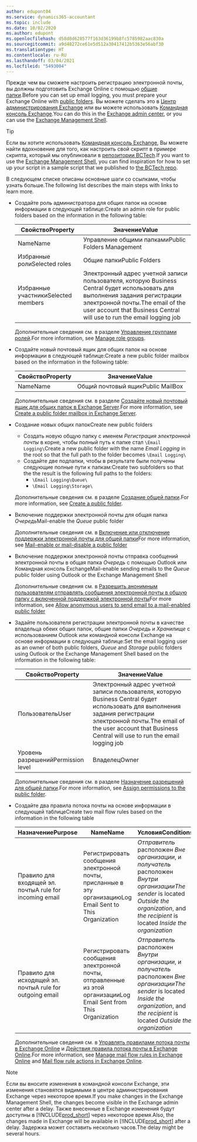 ```yaml
---
author: edupont04
ms.service: dynamics365-accountant
ms.topic: include
ms.date: 10/02/2020
ms.author: edupont
ms.openlocfilehash: d58d8d628577f163d36199b8fc5785982aac830a
ms.sourcegitcommit: a9d48272ce61e5d512a30417412b5363e56abf30
ms.translationtype: HT
ms.contentlocale: ru-RU
ms.lasthandoff: 03/04/2021
ms.locfileid: "5493004"
---
```

<span data-ttu-id="586e9-101">Прежде чем вы сможете настроить регистрацию электронной почты, вы должны подготовить Exchange Online с помощью [общие папки](/exchange/collaboration/public-folders/public-folders?view=exchserver-2019&preserve-view=true ).</span><span class="sxs-lookup"><span data-stu-id="586e9-101">Before you can set up email logging, you must prepare your Exchange Online with [public folders](/exchange/collaboration/public-folders/public-folders?view=exchserver-2019&preserve-view=true ).</span></span> <span data-ttu-id="586e9-102">Вы можете сделать это в [Центр администрирования Exchange](/Exchange/architecture/client-access/exchange-admin-center?view=exchserver-2019&preserve-view=true ) или вы можете использовать [Командная консоль Exchange](/powershell/exchange/exchange-management-shell?view=exchange-ps&preserve-view=true ).</span><span class="sxs-lookup"><span data-stu-id="586e9-102">You can do this in the [Exchange admin center](/Exchange/architecture/client-access/exchange-admin-center?view=exchserver-2019&preserve-view=true ), or you can use the [Exchange Management Shell](/powershell/exchange/exchange-management-shell?view=exchange-ps&preserve-view=true ).</span></span>  

> [!TIP]
> <span data-ttu-id="586e9-103">Если вы хотите использовать [Командная консоль Exchange](/powershell/exchange/exchange-management-shell?view=exchange-ps&preserve-view=true ), Вы можете найти вдохновение для того, как настроить свой скрипт в примере скрипта, который мы опубликовали в [репозитории BCTech](https://github.com/microsoft/BCTech/tree/master/samples/EmailLogging).</span><span class="sxs-lookup"><span data-stu-id="586e9-103">If you want to use the [Exchange Management Shell](/powershell/exchange/exchange-management-shell?view=exchange-ps&preserve-view=true ), you can find inspiration for how to set up your script in a sample script that we published to [the BCTech repo](https://github.com/microsoft/BCTech/tree/master/samples/EmailLogging).</span></span>

<span data-ttu-id="586e9-104">В следующем списке описаны основные шаги со ссылками, чтобы узнать больше.</span><span class="sxs-lookup"><span data-stu-id="586e9-104">The following list describes the main steps with links to learn more.</span></span>  

- <span data-ttu-id="586e9-105">Создайте роль администратора для общих папок на основе информации в следующей таблице:</span><span class="sxs-lookup"><span data-stu-id="586e9-105">Create an admin role for public folders based on the information in the following table:</span></span>

  |<span data-ttu-id="586e9-106">Свойство</span><span class="sxs-lookup"><span data-stu-id="586e9-106">Property</span></span>        |<span data-ttu-id="586e9-107">Значение</span><span class="sxs-lookup"><span data-stu-id="586e9-107">Value</span></span>                     |
  |----------------|--------------------------|
  |<span data-ttu-id="586e9-108">Name</span><span class="sxs-lookup"><span data-stu-id="586e9-108">Name</span></span>            |<span data-ttu-id="586e9-109">Управление общими папками</span><span class="sxs-lookup"><span data-stu-id="586e9-109">Public Folders Management</span></span> |
  |<span data-ttu-id="586e9-110">Избранные роли</span><span class="sxs-lookup"><span data-stu-id="586e9-110">Selected roles</span></span>  |<span data-ttu-id="586e9-111">Общие папки</span><span class="sxs-lookup"><span data-stu-id="586e9-111">Public Folders</span></span>            |
  |<span data-ttu-id="586e9-112">Избранные участники</span><span class="sxs-lookup"><span data-stu-id="586e9-112">Selected members</span></span>|<span data-ttu-id="586e9-113">Электронный адрес учетной записи пользователя, которую Business Central будет использовать для выполнения задания регистрации электронной почты.</span><span class="sxs-lookup"><span data-stu-id="586e9-113">The email of the user account that Business Central will use to run the email logging job</span></span>|

  <span data-ttu-id="586e9-114">Дополнительные сведения см. в разделе [Управление группами ролей](/exchange/permissions/role-groups?view=exchserver-2019&preserve-view=true).</span><span class="sxs-lookup"><span data-stu-id="586e9-114">For more information, see [Manage role groups](/exchange/permissions/role-groups?view=exchserver-2019&preserve-view=true).</span></span>

- <span data-ttu-id="586e9-115">Создайте новый почтовый ящик для общих папок на основе информации в следующей таблице:</span><span class="sxs-lookup"><span data-stu-id="586e9-115">Create a new public folder mailbox based on the information in the following table:</span></span>

  |<span data-ttu-id="586e9-116">Свойство</span><span class="sxs-lookup"><span data-stu-id="586e9-116">Property</span></span>        |<span data-ttu-id="586e9-117">Значение</span><span class="sxs-lookup"><span data-stu-id="586e9-117">Value</span></span>                     |
  |----------------|--------------------------|
  |<span data-ttu-id="586e9-118">Name</span><span class="sxs-lookup"><span data-stu-id="586e9-118">Name</span></span>            |<span data-ttu-id="586e9-119">Общий почтовый ящик</span><span class="sxs-lookup"><span data-stu-id="586e9-119">Public MailBox</span></span>            |

  <span data-ttu-id="586e9-120">Дополнительные сведения см. в разделе [Создайте новый почтовый ящик для общих папок в Exchange Server](/exchange/collaboration/public-folders/create-public-folder-mailboxes).</span><span class="sxs-lookup"><span data-stu-id="586e9-120">For more information, see [Create a public folder mailbox in Exchange Server](/exchange/collaboration/public-folders/create-public-folder-mailboxes).</span></span>  

- <span data-ttu-id="586e9-121">Создание новых общих папок</span><span class="sxs-lookup"><span data-stu-id="586e9-121">Create new public folders</span></span>

  - <span data-ttu-id="586e9-122">Создать новую общую папку с именем *Регистрация электронной почты* в корне, чтобы полный путь к папке стал ```\Email Logging\```</span><span class="sxs-lookup"><span data-stu-id="586e9-122">Create a new public folder with the name *Email Logging* in the root so that the full path to the folder becomes ```\Email Logging\```</span></span>
  - <span data-ttu-id="586e9-123">Создайте две подпапки, чтобы в результате были получены следующие полные пути к папкам:</span><span class="sxs-lookup"><span data-stu-id="586e9-123">Create two subfolders so that the the result is the following full paths to the folders:</span></span>
    - ```\Email Logging\Queue\```
    - ```\Email Logging\Storage\```

  <span data-ttu-id="586e9-124">Дополнительные сведения см. в разделе [Создание общей папки](/exchange/collaboration/public-folders/create-public-folders?view=exchserver-2019&preserve-view=true).</span><span class="sxs-lookup"><span data-stu-id="586e9-124">For more information, see [Create a public folder](/exchange/collaboration/public-folders/create-public-folders?view=exchserver-2019&preserve-view=true).</span></span>

- <span data-ttu-id="586e9-125">Включение поддержки электронной почты для общая папка *Очередь*</span><span class="sxs-lookup"><span data-stu-id="586e9-125">Mail-enable the *Queue* public folder</span></span>

  <span data-ttu-id="586e9-126">Дополнительные сведения см. в [Включение или отключение поддержки электронной почты для общей папки](/exchange/collaboration/public-folders/mail-enable-or-disable?view=exchserver-2019&preserve-view=true)</span><span class="sxs-lookup"><span data-stu-id="586e9-126">For more information, see [Mail-enable or mail-disable a public folder](/exchange/collaboration/public-folders/mail-enable-or-disable?view=exchserver-2019&preserve-view=true)</span></span>

- <span data-ttu-id="586e9-127">Включение поддержки электронной почты отправка сообщений электронной почты в общая папка *Очередь* с помощью Outlook или Командная консоль Exchange</span><span class="sxs-lookup"><span data-stu-id="586e9-127">Mail-enable sending emails to the *Queue* public folder using Outlook or the Exchange Management Shell</span></span>

  <span data-ttu-id="586e9-128">Дополнительные сведения см. в [Разрешить анонимным пользователям отправлять сообщения электронной почты в общую папку с включенной поддержкой электронной почты](/exchange/collaboration/public-folders/mail-enable-or-disable#allow-anonymous-users-to-send-email-to-a-mail-enabled-public-folder?view=exchserver-2019&preserve-view=true)</span><span class="sxs-lookup"><span data-stu-id="586e9-128">For more information, see [Allow anonymous users to send email to a mail-enabled public folder](/exchange/collaboration/public-folders/mail-enable-or-disable#allow-anonymous-users-to-send-email-to-a-mail-enabled-public-folder?view=exchserver-2019&preserve-view=true)</span></span>

- <span data-ttu-id="586e9-129">Задайте пользователя регистрации электронной почты в качестве владельца обеих общих папок, общие папки *Очередь* и *Хранилище* с использованием Outlook или командной консоли Exchange на основе информации в следующей таблице:</span><span class="sxs-lookup"><span data-stu-id="586e9-129">Set the email logging user as an owner of both public folders, *Queue* and *Storage* public folders  using Outlook or the Exchange Management Shell based on the information in the following table:</span></span>

  |<span data-ttu-id="586e9-130">Свойство</span><span class="sxs-lookup"><span data-stu-id="586e9-130">Property</span></span>        |<span data-ttu-id="586e9-131">Значение</span><span class="sxs-lookup"><span data-stu-id="586e9-131">Value</span></span>                     |
  |----------------|--------------------------|
  |<span data-ttu-id="586e9-132">Пользователь</span><span class="sxs-lookup"><span data-stu-id="586e9-132">User</span></span>            |<span data-ttu-id="586e9-133">Электронный адрес учетной записи пользователя, которую Business Central будет использовать для выполнения задания регистрации электронной почты.</span><span class="sxs-lookup"><span data-stu-id="586e9-133">The email of the user account that Business Central will use to run the email logging job</span></span>|
  |<span data-ttu-id="586e9-134">Уровень разрешений</span><span class="sxs-lookup"><span data-stu-id="586e9-134">Permission level</span></span>|<span data-ttu-id="586e9-135">Владелец</span><span class="sxs-lookup"><span data-stu-id="586e9-135">Owner</span></span>                     |

  <span data-ttu-id="586e9-136">Дополнительные сведения см. в разделе [Назначение разрешений для общей папки](/exchange/collaboration-exo/public-folders/set-up-public-folders#step-3-assign-permissions-to-the-public-folder).</span><span class="sxs-lookup"><span data-stu-id="586e9-136">For more information, see [Assign permissions to the public folder](/exchange/collaboration-exo/public-folders/set-up-public-folders#step-3-assign-permissions-to-the-public-folder).</span></span>

- <span data-ttu-id="586e9-137">Создайте два правила потока почты на основе информации в следующей таблице</span><span class="sxs-lookup"><span data-stu-id="586e9-137">Create two mail flow rules based on the information in the following table</span></span>

  |<span data-ttu-id="586e9-138">Назначение</span><span class="sxs-lookup"><span data-stu-id="586e9-138">Purpose</span></span>  |<span data-ttu-id="586e9-139">Name</span><span class="sxs-lookup"><span data-stu-id="586e9-139">Name</span></span> |<span data-ttu-id="586e9-140">Условия</span><span class="sxs-lookup"><span data-stu-id="586e9-140">Conditions</span></span>                        |<span data-ttu-id="586e9-141">Действие</span><span class="sxs-lookup"><span data-stu-id="586e9-141">Action</span></span>                                       |
  |---------|-----|----------------------------------|---------------------------------------------|
  |<span data-ttu-id="586e9-142">Правило для входящей эл. почты</span><span class="sxs-lookup"><span data-stu-id="586e9-142">A rule for incoming email</span></span> |<span data-ttu-id="586e9-143">Регистрировать сообщения электронной почты, присланные в эту организацию</span><span class="sxs-lookup"><span data-stu-id="586e9-143">Log Email Sent to This Organization</span></span>|<span data-ttu-id="586e9-144">*Отправитель* расположен *Вне организации*, и *получатель* расположен *Внутри организации*</span><span class="sxs-lookup"><span data-stu-id="586e9-144">*The sender* is located *Outside the organization*, and *the recipient* is located *Inside the organization*</span></span>|<span data-ttu-id="586e9-145">Скрытая копия учетная запись электронной почты, указанная для общая папка *Очередь*</span><span class="sxs-lookup"><span data-stu-id="586e9-145">BCC the email account that is specified for the *Queue* public folder</span></span>|
  |<span data-ttu-id="586e9-146">Правило для исходящей эл. почты</span><span class="sxs-lookup"><span data-stu-id="586e9-146">A rule for outgoing email</span></span> | <span data-ttu-id="586e9-147">Регистрировать сообщения электронной почты, отправленные из этой организации</span><span class="sxs-lookup"><span data-stu-id="586e9-147">Log Email Sent from This Organization</span></span> |<span data-ttu-id="586e9-148">*Отправитель* расположен *Внутри организации*, и *получатель* расположен *Вне организации*</span><span class="sxs-lookup"><span data-stu-id="586e9-148">*The sender* is located *Inside the organization*, and *the recipient* is located *Outside the organization*</span></span>|<span data-ttu-id="586e9-149">Скрытая копия учетная запись электронной почты, указанная для общая папка *Очередь*</span><span class="sxs-lookup"><span data-stu-id="586e9-149">BCC the email account that is specified for the *Queue* public folder</span></span>|
  
  <span data-ttu-id="586e9-150">Дополнительные сведения см. в [Управлять правилами потока почты в Exchange Online](/exchange/security-and-compliance/mail-flow-rules/manage-mail-flow-rules) и [Действия правила потока почты в Exchange Online](/exchange/security-and-compliance/mail-flow-rules/mail-flow-rule-actions).</span><span class="sxs-lookup"><span data-stu-id="586e9-150">For more information, see [Manage mail flow rules in Exchange Online](/exchange/security-and-compliance/mail-flow-rules/manage-mail-flow-rules) and [Mail flow rule actions in Exchange Online](/exchange/security-and-compliance/mail-flow-rules/mail-flow-rule-actions).</span></span>

> [!NOTE]
> <span data-ttu-id="586e9-151">Если вы вносите изменения в командной консоли Exchange, эти изменения становятся видимыми в центре администрирования Exchange через некоторое время.</span><span class="sxs-lookup"><span data-stu-id="586e9-151">If you make changes in the Exchange Management Shell, the changes become visible in the Exchange admin center after a delay.</span></span> <span data-ttu-id="586e9-152">Также внесенные в Exchange изменения будут доступны в [!INCLUDE[prod_short](prod_short.md)] через некоторое время.</span><span class="sxs-lookup"><span data-stu-id="586e9-152">Also, the changes made in Exchange will be available in [!INCLUDE[prod_short](prod_short.md)] after a delay.</span></span> <span data-ttu-id="586e9-153">Задержка может составить несколько часов.</span><span class="sxs-lookup"><span data-stu-id="586e9-153">The delay might be several hours.</span></span>
